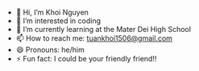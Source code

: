 - 👋 Hi, I’m Khoi Nguyen
- 👀 I’m interested in coding 
- 🌱 I’m currently learning at the Mater Dei High School
- 📫 How to reach me: tuankhoi1506@gmail.com
- 😄 Pronouns: he/him
- ⚡ Fun fact: I could be your friendly friend!!

<!---
KhoiNguyen1506/KhoiNguyen1506 is a ✨ special ✨ repository because its `README.md` (this file) appears on your GitHub profile.
You can click the Preview link to take a look at your changes.
--->
